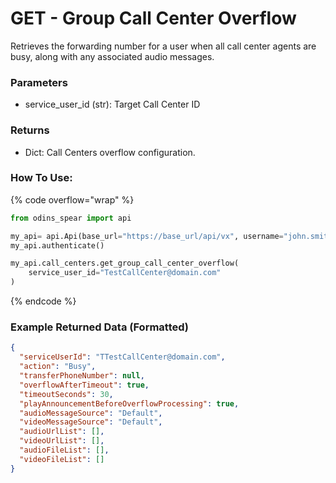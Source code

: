 # GET - Group Call Center Overflow

Retrieves the forwarding number for a user when all call center agents are busy, along with any associated audio messages.

### Parameters&#x20;

* service_user_id (str): Target Call Center ID

### Returns

* Dict: Call Centers overflow configuration.

### How To Use:

{% code overflow="wrap" %}
```python
from odins_spear import api

my_api= api.Api(base_url="https://base_url/api/vx", username="john.smith", password="ODIN_INSTANCE_1")
my_api.authenticate()

my_api.call_centers.get_group_call_center_overflow(
    service_user_id="TestCallCenter@domain.com"
)
```
{% endcode %}

### Example Returned Data (Formatted)
```json
{
  "serviceUserId": "TTestCallCenter@domain.com",
  "action": "Busy",
  "transferPhoneNumber": null,
  "overflowAfterTimeout": true,
  "timeoutSeconds": 30,
  "playAnnouncementBeforeOverflowProcessing": true,
  "audioMessageSource": "Default",
  "videoMessageSource": "Default",
  "audioUrlList": [],
  "videoUrlList": [],
  "audioFileList": [],
  "videoFileList": []
}
```

